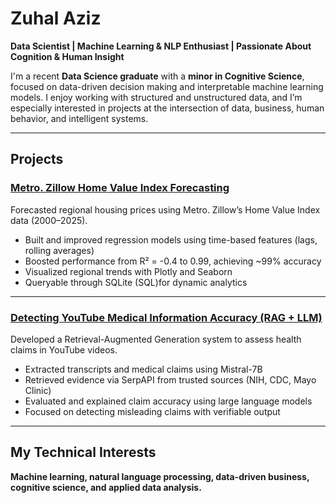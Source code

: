 # Zuhal Aziz

**Data Scientist | Machine Learning & NLP Enthusiast | Passionate About Cognition & Human Insight**

I'm a recent **Data Science graduate** with a **minor in Cognitive Science**, focused on data-driven decision making and interpretable machine learning models. I enjoy working with structured and unstructured data, and I’m especially interested in projects at the intersection of data, business, human behavior, and intelligent systems.

---

##  Projects

### [Metro. Zillow Home Value Index Forecasting](https://github.com/Zuhal/ZillowHomeValueIndex_prediction)
Forecasted regional housing prices using Metro. Zillow’s Home Value Index data (2000–2025).  
- Built and improved regression models using time-based features (lags, rolling averages)  
- Boosted performance from R² = -0.4 to 0.99, achieving ~99% accuracy  
- Visualized regional trends with Plotly and Seaborn  
- Queryable through SQLite (SQL)for dynamic analytics  

---

### [Detecting YouTube Medical Information Accuracy (RAG + LLM)](https://github.com/ZuhalA/FactChecking_YouTubeMedicalVideos)
Developed a Retrieval-Augmented Generation system to assess health claims in YouTube videos.  
- Extracted transcripts and medical claims using Mistral-7B  
- Retrieved evidence via SerpAPI from trusted sources (NIH, CDC, Mayo Clinic)  
- Evaluated and explained claim accuracy using large language models  
- Focused on detecting misleading claims with verifiable output

---

## My Technical Interests
**Machine learning, natural language processing, data-driven business, cognitive science, and applied data analysis.**


